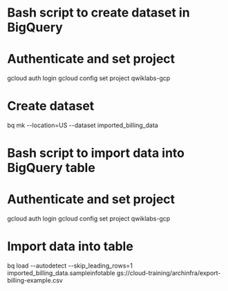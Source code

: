 # Bash script to create dataset in BigQuery
# Authenticate and set project
gcloud auth login
gcloud config set project qwiklabs-gcp

# Create dataset
bq mk --location=US --dataset imported_billing_data

# Bash script to import data into BigQuery table
# Authenticate and set project
gcloud auth login
gcloud config set project qwiklabs-gcp

# Import data into table
bq load --autodetect --skip_leading_rows=1 imported_billing_data.sampleinfotable gs://cloud-training/archinfra/export-billing-example.csv
